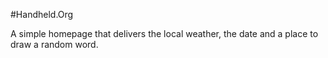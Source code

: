 #Handheld.Org

A simple homepage that delivers the local weather, the date and a place to draw a random word. 
